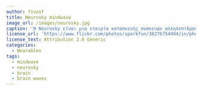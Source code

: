 ```yaml
---
author: fivosf
title: Neurosky mindwave
image_url: /images/neurosky.jpg
caption: 'Η Neurosky είναι μια εταιρία κατασκευής συσκευών αλληλεπίδρασης με τον ανθρώπινο εγκέφαλο Brain-Computer Interface (BCI). Το βασικό Mindwave χρησιμοποιείται σε  τομείς της υγείας, εκπαίδευσης αλλά και σε διαδραστικά παιχνίδια όπου οι συσκευή διαβάζει τα εγκεφαλικά κύματα του χρήστη ώστε να μετρήσει τη συγκέντρωσή του για να μετακινήσει πχ μια μπίλια σε ένα παιχνίδι με τη χρήση αέρα.'
license_url: 'https://www.flickr.com/photos/sparkfun/38276754494/in/photostream/ https://creativecommons.org/licenses/by/2.0/'
license_text: Attribution 2.0 Generic
categories:
  - Wearables
tags:
  - mindwave
  - neurosky
  - brain
  - brain waves
---
```

